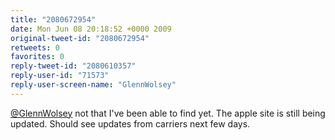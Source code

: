 ```yaml
---
title: "2080672954"
date: Mon Jun 08 20:18:52 +0000 2009
original-tweet-id: "2080672954"
retweets: 0
favorites: 0
reply-tweet-id: "2080610357"
reply-user-id: "71573"
reply-user-screen-name: "GlennWolsey"
---
```

<a href="https://twitter.com/GlennWolsey">@GlennWolsey</a> not that I've been able to find yet. The apple site is still being updated. Should see updates from carriers next few days.
